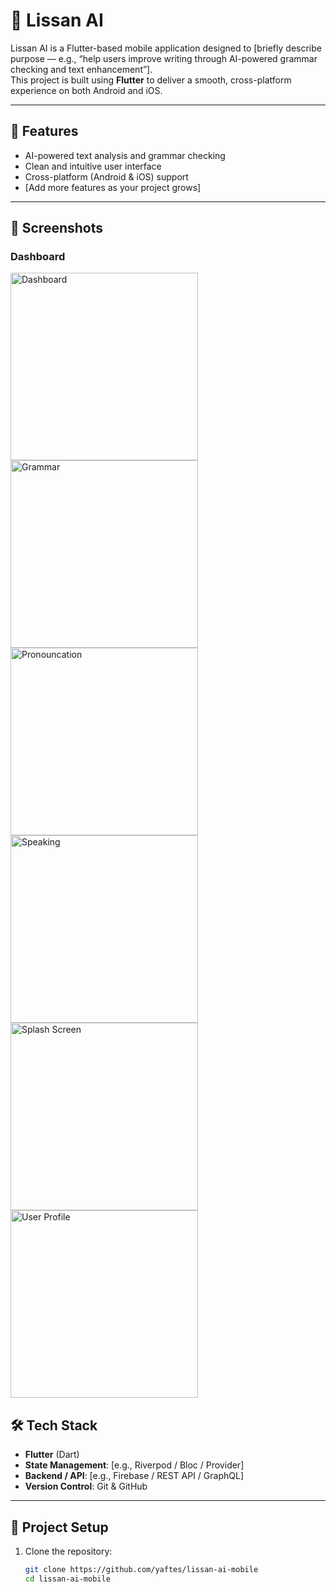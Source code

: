 # 📱 Lissan AI  

Lissan AI is a Flutter-based mobile application designed to [briefly describe purpose — e.g., “help users improve writing through AI-powered grammar checking and text enhancement”].  
This project is built using **Flutter** to deliver a smooth, cross-platform experience on both Android and iOS.  

---

## 🚀 Features  
- AI-powered text analysis and grammar checking  
- Clean and intuitive user interface  
- Cross-platform (Android & iOS) support  
- [Add more features as your project grows]  

---

## 📸 Screenshots  

### Dashboard  
<img src="screenshots/dashboard.jpg" alt="Dashboard" width="300"/>
<img src="screenshots/grammar.jpg" alt="Grammar" width="300"/>
<img src="screenshots/pronouncation.jpg" alt="Pronouncation" width="300"/>
<img src="screenshots/speaking.jpg" alt="Speaking" width="300"/>
<img src="screenshots/splash_screen.jpg" alt="Splash Screen" width="300"/>
<img src="screenshots/user_profile.jpg" alt="User Profile" width="300"/>


## 🛠️ Tech Stack  
- **Flutter** (Dart)  
- **State Management**: [e.g., Riverpod / Bloc / Provider]  
- **Backend / API**: [e.g., Firebase / REST API / GraphQL]  
- **Version Control**: Git & GitHub  

---

## 📂 Project Setup  

1. Clone the repository:  
   ```bash
   git clone https://github.com/yaftes/lissan-ai-mobile
   cd lissan-ai-mobile
